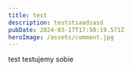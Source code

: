 ```yaml
---
title: test
description: teststsaadsasd
pubDate: 2024-03-17T17:50:19.571Z
heroImage: /assets/comment.jpg
---
```

t﻿est testujemy sobie